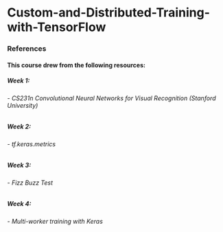 # Custom-and-Distributed-Training-with-TensorFlow

### References
#### This course drew from the following resources:
##### W​eek 1:

###### - CS231n Convolutional Neural Networks for Visual Recognition (Stanford University)

##### W​eek 2:

###### -​ tf.keras.metrics

##### W​eek 3:

###### - Fizz Buzz Test

##### W​eek 4:

###### -​ Multi-worker training with Keras

